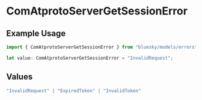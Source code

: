 # ComAtprotoServerGetSessionError

## Example Usage

```typescript
import { ComAtprotoServerGetSessionError } from "bluesky/models/errors";

let value: ComAtprotoServerGetSessionError = "InvalidRequest";
```

## Values

```typescript
"InvalidRequest" | "ExpiredToken" | "InvalidToken"
```